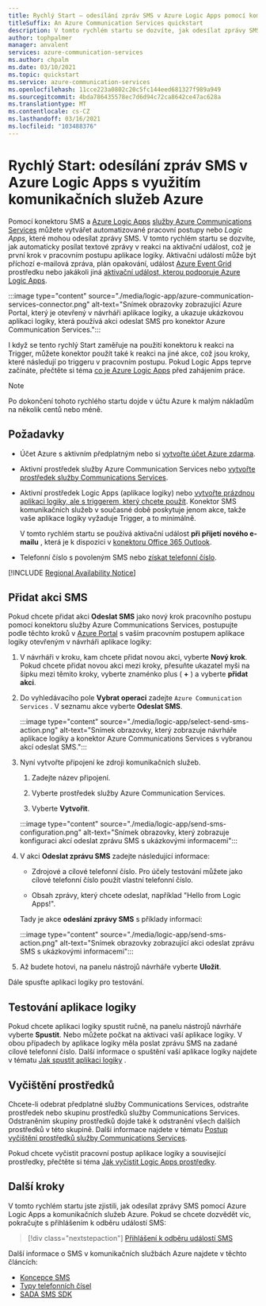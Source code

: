 ```yaml
---
title: Rychlý Start – odesílání zpráv SMS v Azure Logic Apps pomocí komunikačních služeb Azure
titleSuffix: An Azure Communication Services quickstart
description: V tomto rychlém startu se dozvíte, jak odesílat zprávy SMS v Azure Logic Apps pracovních postupech pomocí konektoru služby Azure Communication Services.
author: tophpalmer
manager: anvalent
services: azure-communication-services
ms.author: chpalm
ms.date: 03/10/2021
ms.topic: quickstart
ms.service: azure-communication-services
ms.openlocfilehash: 11cce223a0802c20c5fc144eed681327f989a949
ms.sourcegitcommit: 4bda786435578ec7d6d94c72ca8642ce47ac628a
ms.translationtype: MT
ms.contentlocale: cs-CZ
ms.lasthandoff: 03/16/2021
ms.locfileid: "103488376"
---
```

# <a name="quickstart-send-sms-messages-in-azure-logic-apps-with-azure-communication-services"></a>Rychlý Start: odesílání zpráv SMS v Azure Logic Apps s využitím komunikačních služeb Azure

Pomocí konektoru SMS a [Azure Logic Apps](../../../logic-apps/logic-apps-overview.md) [služby Azure Communications Services](../../overview.md) můžete vytvářet automatizované pracovní postupy nebo *Logic Apps*, které mohou odesílat zprávy SMS. V tomto rychlém startu se dozvíte, jak automaticky posílat textové zprávy v reakci na aktivační událost, což je první krok v pracovním postupu aplikace logiky. Aktivační událostí může být příchozí e-mailová zpráva, plán opakování, událost [Azure Event Grid](../../../event-grid/overview.md) prostředku nebo jakákoli jiná [aktivační událost, kterou podporuje Azure Logic Apps](/connectors/connector-reference/connector-reference-logicapps-connectors).

:::image type="content" source="./media/logic-app/azure-communication-services-connector.png" alt-text="Snímek obrazovky zobrazující Azure Portal, který je otevřený v návrháři aplikace logiky, a ukazuje ukázkovou aplikaci logiky, která používá akci odeslat SMS pro konektor Azure Communication Services.":::

I když se tento rychlý Start zaměřuje na použití konektoru k reakci na Trigger, můžete konektor použít také k reakci na jiné akce, což jsou kroky, které následují po triggeru v pracovním postupu. Pokud Logic Apps teprve začínáte, přečtěte si téma [co je Azure Logic Apps](../../../logic-apps/logic-apps-overview.md) před zahájením práce.

> [!NOTE]
> Po dokončení tohoto rychlého startu dojde v účtu Azure k malým nákladům na několik centů nebo méně.

## <a name="prerequisites"></a>Požadavky

- Účet Azure s aktivním předplatným nebo si [vytvořte účet Azure zdarma](https://azure.microsoft.com/free/?WT.mc_id=A261C142F).

- Aktivní prostředek služby Azure Communication Services nebo [vytvořte prostředek služby Communications Services](../create-communication-resource.md).

- Aktivní prostředek Logic Apps (aplikace logiky) nebo [vytvořte prázdnou aplikaci logiky, ale s triggerem, který chcete použít](../../../logic-apps/quickstart-create-first-logic-app-workflow.md). Konektor SMS komunikačních služeb v současné době poskytuje jenom akce, takže vaše aplikace logiky vyžaduje Trigger, a to minimálně.

  V tomto rychlém startu se používá aktivační událost **při přijetí nového e-mailu** , která je k dispozici v [konektoru Office 365 Outlook](/connectors/office365/).

- Telefonní číslo s povoleným SMS nebo [získat telefonní číslo](./get-phone-number.md).

[!INCLUDE [Regional Availability Notice](../../includes/regional-availability-include.md)]

## <a name="add-an-sms-action"></a>Přidat akci SMS

Pokud chcete přidat akci **Odeslat SMS** jako nový krok pracovního postupu pomocí konektoru služby Azure Communications Services, postupujte podle těchto kroků v [Azure Portal](https://portal.azure.com) s vaším pracovním postupem aplikace logiky otevřeným v návrháři aplikace logiky:

1. V návrháři v kroku, kam chcete přidat novou akci, vyberte **Nový krok**. Pokud chcete přidat novou akci mezi kroky, přesuňte ukazatel myši na šipku mezi těmito kroky, vyberte znaménko plus ( **+** ) a vyberte **přidat akci**.

1. Do vyhledávacího pole **Vybrat operaci** zadejte `Azure Communication Services` . V seznamu akce vyberte **Odeslat SMS**.

   :::image type="content" source="./media/logic-app/select-send-sms-action.png" alt-text="Snímek obrazovky, který zobrazuje návrháře aplikace logiky a konektor Azure Communications Services s vybranou akcí odeslat SMS.":::

1. Nyní vytvořte připojení ke zdroji komunikačních služeb.

   1. Zadejte název připojení.

   1. Vyberte prostředek služby Azure Communication Services.

   1. Vyberte **Vytvořit**.

   :::image type="content" source="./media/logic-app/send-sms-configuration.png" alt-text="Snímek obrazovky, který zobrazuje konfiguraci akcí odeslat zprávu SMS s ukázkovými informacemi":::

1. V akci **Odeslat zprávu SMS** zadejte následující informace: 

   * Zdrojové a cílové telefonní číslo. Pro účely testování můžete jako cílové telefonní číslo použít vlastní telefonní číslo.

   * Obsah zprávy, který chcete odeslat, například "Hello from Logic Apps!".

   Tady je akce **odeslání zprávy SMS** s příklady informací:

   :::image type="content" source="./media/logic-app/send-sms-action.png" alt-text="Snímek obrazovky zobrazující akci odeslat zprávu SMS s ukázkovými informacemi":::

1. Až budete hotovi, na panelu nástrojů návrháře vyberte **Uložit**.

Dále spusťte aplikaci logiky pro testování.

## <a name="test-your-logic-app"></a>Testování aplikace logiky

Pokud chcete aplikaci logiky spustit ručně, na panelu nástrojů návrháře vyberte **Spustit**. Nebo můžete počkat na aktivaci vaší aplikace logiky. V obou případech by aplikace logiky měla poslat zprávu SMS na zadané cílové telefonní číslo. Další informace o spuštění vaší aplikace logiky najdete v tématu [Jak spustit aplikaci logiky](../../../logic-apps/quickstart-create-first-logic-app-workflow.md#run-your-logic-app) .

## <a name="clean-up-resources"></a>Vyčištění prostředků

Chcete-li odebrat předplatné služby Communications Services, odstraňte prostředek nebo skupinu prostředků služby Communications Services. Odstraněním skupiny prostředků dojde také k odstranění všech dalších prostředků v této skupině. Další informace najdete v tématu [Postup vyčištění prostředků služby Communications Services](../create-communication-resource.md#clean-up-resources).

Pokud chcete vyčistit pracovní postup aplikace logiky a související prostředky, přečtěte si téma [Jak vyčistit Logic Apps prostředky](../../../logic-apps/quickstart-create-first-logic-app-workflow.md#clean-up-resources).

## <a name="next-steps"></a>Další kroky

V tomto rychlém startu jste zjistili, jak odesílat zprávy SMS pomocí Azure Logic Apps a komunikačních služeb Azure. Pokud se chcete dozvědět víc, pokračujte s přihlášením k odběru událostí SMS:

> [!div class="nextstepaction"]
> [Přihlášení k odběru událostí SMS](./handle-sms-events.md)

Další informace o SMS v komunikačních službách Azure najdete v těchto článcích:

- [Koncepce SMS](../../concepts/telephony-sms/concepts.md)
- [Typy telefonních čísel](../../concepts/telephony-sms/plan-solution.md)
- [SADA SMS SDK](../../concepts/telephony-sms/sdk-features.md)
